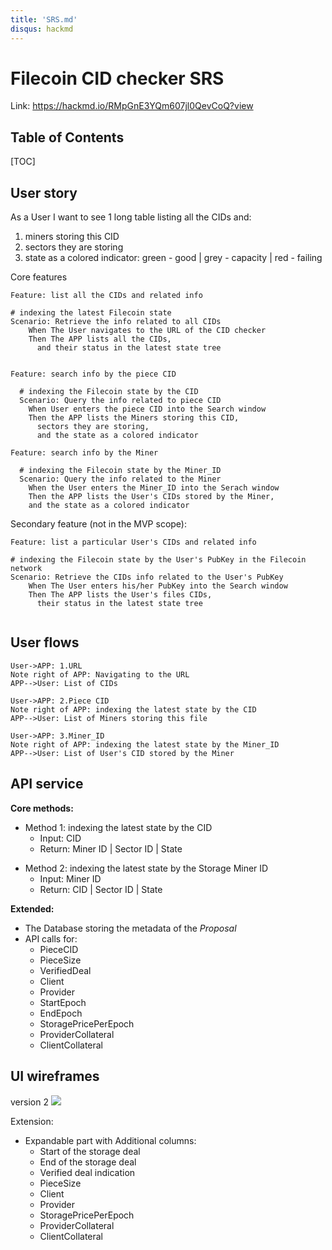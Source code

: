```yaml
---
title: 'SRS.md'
disqus: hackmd
---
```


Filecoin CID checker SRS
===
Link: https://hackmd.io/RMpGnE3YQm607jl0QevCoQ?view
## Table of Contents

[TOC]

User story
---
As a User I want to see 1 long table listing all the CIDs and:
1. miners storing this CID
2. sectors they are storing
3. state as a colored indicator:
green - good | grey - capacity | red - failing

Core features
```gherkin=
Feature: list all the CIDs and related info
  
# indexing the latest Filecoin state
Scenario: Retrieve the info related to all CIDs
    When The User navigates to the URL of the CID checker
    Then The APP lists all the CIDs,
	  and their status in the latest state tree
    
```
>
```gherkin=
Feature: search info by the piece CID 

  # indexing the Filecoin state by the CID
  Scenario: Query the info related to piece CID
    When User enters the piece CID into the Search window
    Then the APP lists the Miners storing this CID,
	  sectors they are storing,
	  and the state as a colored indicator
```
>
```gherkin=
Feature: search info by the Miner 

  # indexing the Filecoin state by the Miner_ID
  Scenario: Query the info related to the Miner
    When the User enters the Miner_ID into the Serach window
    Then the APP lists the User's CIDs stored by the Miner,
	and the state as a colored indicator
```
Secondary feature (not in the MVP scope):
> 
```gherkin=
Feature: list a particular User's CIDs and related info
  
# indexing the Filecoin state by the User's PubKey in the Filecoin network
Scenario: Retrieve the CIDs info related to the User's PubKey
    When The User enters his/her PubKey into the Search window
    Then The APP lists the User's files CIDs,
	  their status in the latest state tree
    
```

User flows
---
```sequence
User->APP: 1.URL
Note right of APP: Navigating to the URL
APP-->User: List of CIDs

User->APP: 2.Piece CID
Note right of APP: indexing the latest state by the CID
APP-->User: List of Miners storing this file

User->APP: 3.Miner_ID
Note right of APP: indexing the latest state by the Miner_ID
APP-->User: List of User's CID stored by the Miner

```
> 

API service
---
**Core methods:**
* Method 1: indexing the latest state by the CID
  *  Input: CID
  *  Return: Miner ID | Sector ID | State

- Method 2: indexing the latest state by the Storage Miner ID
  *  Input: Miner ID
  *  Return: CID | Sector ID | State 

**Extended:**
* The Database storing the metadata of the *Proposal* 
* API calls for:
	* PieceCID
	* PieceSize
	* VerifiedDeal
	* Client
	* Provider
	* StartEpoch
	* EndEpoch
	* StoragePricePerEpoch
	* ProviderCollateral
	* ClientCollateral 

UI wireframes
---

version 2
![](https://i.imgur.com/cZqJiFt.jpg)

Extension: 
* Expandable part with Additional columns:
  * Start of the storage deal
  * End of the storage deal
  * Verified deal indication
  * PieceSize
  * Client
  * Provider
  * StoragePricePerEpoch
  * ProviderCollateral
  * ClientCollateral
